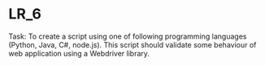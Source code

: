 # LR_6
Task: To create a script using one of following programming languages (Python, Java, C#, node.js). This script should validate some behaviour of web application using a Webdriver library.
